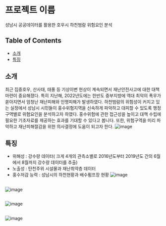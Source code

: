 # 프로젝트 이름
성남시 공공데이터를 활용한 호우시 하천범람 위험요인 분석

## Table of Contents
- [소개](#소개)
- [특징](#특징)

## 소개
최근 집중호우, 산사태, 태풍 등 기상이변 현상이 계속되면서 재난안전사고에 대한 대책 마련이 중요해졌다.
특히 지난해, 2022년도에는 한반도 중부지방에 역대 최악의 폭우가 쏟아지면서 엄청난 재난피해와 인명피해가 발생하였다. 
하천범람의 위험성이 커지고 있는 실정에서 성남시 시민들이 홍수위험지역을 신속하게 파악하고 대피할 수 있도록 행정구역별로 위험요인을 분석하고자 하였다.
홍수위험에 관한 접근성을 높이고 대책 수립에 필요한 기초자료를 제공하는 효과를 기대할 수 있다고 봅니다. 
또한, 위험구역을 미리 파악하고 재난피해절감을 위한 의사결정에 도움이 되고자 한다.
![image](https://github.com/user-attachments/assets/9e069193-df7d-4e6b-b5f8-0ff230b3a6ce)
## 
## 특징
- 위해성 : 강수량 데이터( 크게 4개의 관측소별로 2016년도부터 2019년도 간의 6월에서 8월까지 강수량 데이터를 추출)
- 노출성 :  탄천주위 시설물과 재난취약층 데이터
- 홍수저감 능력 : 성남시의 하천현황과 배수펌프장 현황
![image](https://github.com/user-attachments/assets/0fe748dd-69b8-4d1e-adf2-99283aca5226)
## 
![image](https://github.com/user-attachments/assets/38679764-5cc8-4116-a11e-1b9531a76f8c) 
##
![image](https://github.com/user-attachments/assets/36636434-d16f-4992-9d33-c4b98edbebc5)
##
![image](https://github.com/user-attachments/assets/66c82e3b-deb0-481b-a919-b48de05a2f87)
##
